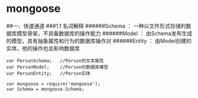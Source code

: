 # mongoose

##一、快速通道
###1.1 名词解释
######Schema  ：  一种以文件形式存储的数据库模型骨架，不具备数据库的操作能力
######Model   ：  由Schema发布生成的模型，具有抽象属性和行为的数据库操作对
######Entity  ：  由Model创建的实体，他的操作也会影响数据库
    
    var PersonSchema;   //Person的文本属性 
    var PersonModel;    //Person的数据库模型
    var PersonEntity;   //Person实体
    
    var mongoose = require('mongoose'); 
    var Schema = mongoose.Schema;

